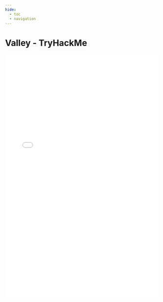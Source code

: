 ```yaml
---
hide:
  - toc
  - navigation
---
```


# Valley - TryHackMe

<embed src="QWU - Valley.pdf" type="application/pdf" width="100%" height="800px" />
